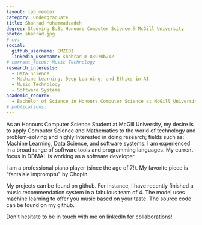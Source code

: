 ```yaml
---
layout: lab_member
category: Undergraduate
title: Shahrad Mohammadzadeh
degree: Studying B.Sc Honours Computer Science @ McGill University
photo: shahrad.jpg
# cv:
social:
  github_username: EMZEDI
  linkedin_username: shahrad-m-88970b212
# current_focus: Music Technology
research_interests:
  - Data Science
  - Machine Learning, Deep Learning, and Ethics in AI
  - Music Technology
  - Software Systems
academic_record:
  - Bachelor of Science in Honours Computer Science at McGill University (current)
# publications:
---
```


As an Honours Computer Science Student at McGill University, my desire is to apply Computer Science and Mathematics to the world of technology and problem-solving and highly Interested in doing research; fields such as: Machine Learning, Data Science, and software systems. 
I am experienced in a broad range of software tools and programming languages. My current focus in DDMAL is working as a software developer. 

I am a professional piano player (since the age of 7!). My favorite piece is "fantaisie impromptu" by Chopin. 

My projects can be found on github. For instance, I have recently finished a music recommendation system in a fabulous team of 4. The model uses machine learning to offer you music based on your taste. The source code can be found on my github. 

Don't hesitate to be in touch with me on linkedIn for collaborations!
